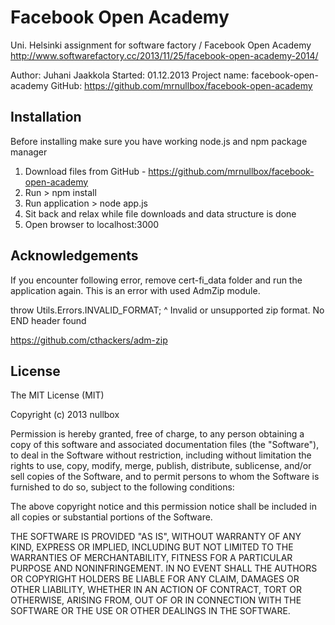 # Facebook Open Academy # 
Uni. Helsinki assignment for software factory / Facebook Open Academy
http://www.softwarefactory.cc/2013/11/25/facebook-open-academy-2014/
 
Author: Juhani Jaakkola
Started: 01.12.2013
Project name: facebook-open-academy
GitHub: https://github.com/mrnullbox/facebook-open-academy

## Installation ##

Before installing make sure you have working node.js and npm package manager

1. Download files from GitHub - https://github.com/mrnullbox/facebook-open-academy
2. Run > npm install
3. Run application > node app.js
4. Sit back and relax while file downloads and data structure is done
5. Open browser to localhost:3000

## Acknowledgements ##

If you encounter following error, remove cert-fi_data folder and run the application again. 
This is an error with used AdmZip module.

throw Utils.Errors.INVALID_FORMAT;
                              ^
Invalid or unsupported zip format. No END header found

https://github.com/cthackers/adm-zip

## License ##

The MIT License (MIT)

Copyright (c) 2013 nullbox

Permission is hereby granted, free of charge, to any person obtaining a copy of
this software and associated documentation files (the "Software"), to deal in
the Software without restriction, including without limitation the rights to
use, copy, modify, merge, publish, distribute, sublicense, and/or sell copies of
the Software, and to permit persons to whom the Software is furnished to do so,
subject to the following conditions:

The above copyright notice and this permission notice shall be included in all
copies or substantial portions of the Software.

THE SOFTWARE IS PROVIDED "AS IS", WITHOUT WARRANTY OF ANY KIND, EXPRESS OR
IMPLIED, INCLUDING BUT NOT LIMITED TO THE WARRANTIES OF MERCHANTABILITY, FITNESS
FOR A PARTICULAR PURPOSE AND NONINFRINGEMENT. IN NO EVENT SHALL THE AUTHORS OR
COPYRIGHT HOLDERS BE LIABLE FOR ANY CLAIM, DAMAGES OR OTHER LIABILITY, WHETHER
IN AN ACTION OF CONTRACT, TORT OR OTHERWISE, ARISING FROM, OUT OF OR IN
CONNECTION WITH THE SOFTWARE OR THE USE OR OTHER DEALINGS IN THE SOFTWARE.